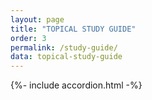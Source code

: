 ```yaml
---
layout: page
title: "TOPICAL STUDY GUIDE"
order: 3
permalink: /study-guide/
data: topical-study-guide
---
```


{%- include accordion.html -%}
